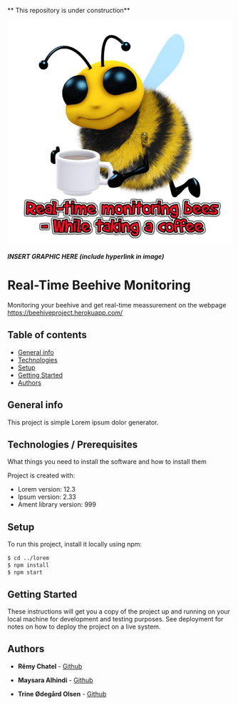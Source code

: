 ** This repository is under construction**

<a href="http://fvcproductions.com"><img src="https://github.com/MaysaraHolmes/beehive/blob/master/bee_pic.jpg" title="FVCproductions" alt="FVCproductions"></a>

<!-- [![FVCproductions](https://avatars1.githubusercontent.com/u/4284691?v=3&s=200)](http://fvcproductions.com) -->

***INSERT GRAPHIC HERE (include hyperlink in image)***

# Real-Time Beehive Monitoring

Monitoring your beehive and get real-time meassurement on the webpage
https://beehiveproject.herokuapp.com/



## Table of contents
* [General info](#general-info)
* [Technologies](#technologies)
* [Setup](#setup)
* [Getting Started](#getting_started)
* [Authors](#authors)

## General info
This project is simple Lorem ipsum dolor generator.
	
## Technologies / Prerequisites

What things you need to install the software and how to install them

Project is created with:
* Lorem version: 12.3
* Ipsum version: 2.33
* Ament library version: 999
	
## Setup
To run this project, install it locally using npm:

```
$ cd ../lorem
$ npm install
$ npm start
```

## Getting Started

These instructions will get you a copy of the project up and running on your local machine for development and testing purposes. See deployment for notes on how to deploy the project on a live system.


## Authors

* **Rêmy Chatel**  - [Github](https://github.com/RemyChatel)

* **Maysara Alhindi**  - [Github](https://github.com/MaysaraHolmes)

* **Trine Ødegård Olsen**  - [Github](https://github.com/trineoo)



